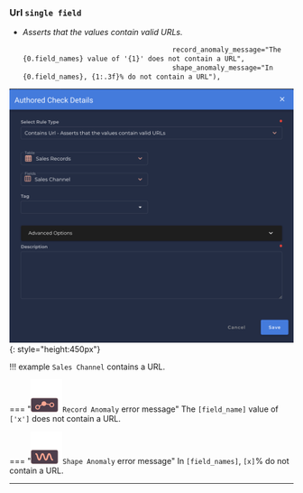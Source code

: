 ### Url <spam id='single-field'>`single field`</spam>
* *Asserts that the values contain valid URLs.*

                                           record_anomaly_message="The {0.field_names} value of '{1}' does not contain a URL",
                                           shape_anomaly_message="In {0.field_names}, {1:.3f}% do not contain a URL"),

![Screenshot](../assets/checks/rule-types/contains-url.png){: style="height:450px"}

!!! example
    `Sales Channel` contains a URL.
    
=== "![Screenshot](../assets/checks/rule-types/icons/icon-record-anomaly-dark.svg)`Record Anomaly` error message"
    The `[field_name]` value of `['x']` does not contain a URL.

=== "![Screenshot](../assets/checks/rule-types/icons/icon-shape-anomaly-dark.svg)`Shape Anomaly` error message"
    In `[field_names]`, `[x]`% do not contain a URL.

---